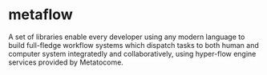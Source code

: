 # metaflow
A set of libraries enable every developer using any modern language to build full-fledge workflow systems which dispatch  tasks to both human  and computer system  integratedly and collaboratively, using hyper-flow engine services provided by Metatocome.
